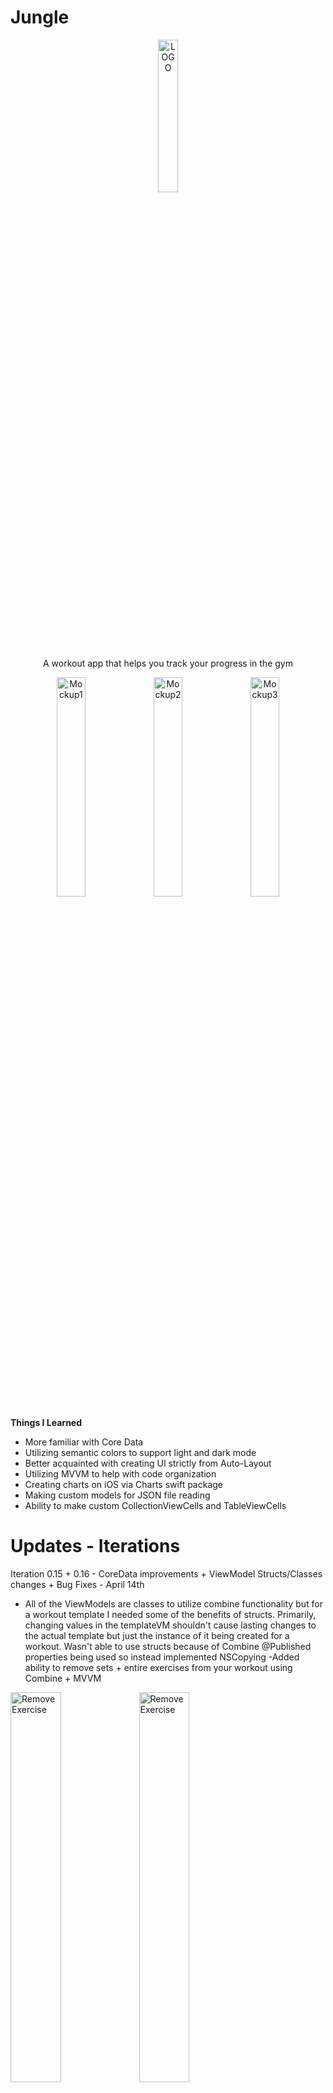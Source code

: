 # Jungle
<p align="center">
  <img alt="LOGO" src="https://user-images.githubusercontent.com/43551312/163849445-914beb12-dbc9-42dd-a68a-a8b3f0c8e520.png" width="25%">
  <p align="center"> A workout app that helps you track your progress in the gym </p>
</p>
<p float="center" align="center">
  <img alt="Mockup1" src="https://user-images.githubusercontent.com/43551312/163851458-81316371-7b06-41c7-bd82-f4dd3da567e6.png" width="30%">
  <img alt="Mockup2" src="https://user-images.githubusercontent.com/43551312/163851460-5bf099ff-0e26-4053-9495-0627d6e55bb8.png" width="30%">
  <img alt="Mockup3" src="https://user-images.githubusercontent.com/43551312/163851461-e36c3e17-8d1f-4b5e-b49a-0f69f84476ba.png" width="30%">
</p>

<b> Things I Learned </b>
- More familiar with Core Data 
- Utilizing semantic colors to support light and dark mode
- Better acquainted with creating UI strictly from Auto-Layout
- Utilizing MVVM to help with code organization
- Creating charts on iOS via Charts swift package
- Making custom models for JSON file reading 
- Ability to make custom CollectionViewCells and TableViewCells

# Updates - Iterations

Iteration 0.15 + 0.16 - CoreData improvements + ViewModel Structs/Classes changes + Bug Fixes - April 14th 

- All of the ViewModels are classes to utilize combine functionality but for a workout template I needed some of
the benefits of structs. Primarily, changing values in the templateVM shouldn't cause lasting changes
to the actual template but just the instance of it being created for a workout. Wasn't able to use structs because
of Combine @Published properties being used so instead implemented NSCopying 
-Added ability to remove sets + entire exercises from your workout using Combine + MVVM

<p float="left">
  <img alt="Remove Exercise" src="https://user-images.githubusercontent.com/43551312/163511788-ba0ad8d5-fd37-4df5-a1f1-773a0a559620.jpeg" width="40%">
  <img alt="Remove Exercise" src="https://user-images.githubusercontent.com/43551312/163511843-f5cb8b84-a554-46ec-9780-667a45f37a69.jpeg" width="40%">
</p>


Iteration 0.14 - Templates + Fixed bugs + Beginning of History Tab - Love the way its coming along so far - April 12th
<p float="left">
  <img alt="Templates" src="https://user-images.githubusercontent.com/43551312/163092623-d178816f-7cad-4660-a96d-edf76ecf462f.gif" width="40%">
  <img alt="Templates" src="https://user-images.githubusercontent.com/43551312/163092771-0eb198db-f134-41bd-a90a-71d6672a5eb9.jpeg" width="40%">
</p>

Iteration 0.131 - UI Improvements + Fixed bugs + MVVM tableview + Add/Delete set functionality - April 8 
<p float="left">
  <img alt="Add/Delete Sets" src="https://user-images.githubusercontent.com/43551312/162258968-73864f2b-9ce1-4d2b-9999-3503c8f687a0.jpeg" width="50%">
</p>

Iteration 0.13 - "Start Workout" tableview + beginning of coredata - April 6th
<p float="left">
  <img alt="Start Workout" src="https://user-images.githubusercontent.com/43551312/162034833-bc3fdd53-a11a-4de1-9e20-550a278d8d49.gif" width="50%">
</p>

Iteration 0.121 - Refactoring and UI improvements on charts - April 5th
<p float="left">
  <img alt="Charts" src="https://user-images.githubusercontent.com/43551312/161784099-0920b3de-87a0-4ae1-9857-9f7ee3b92c2d.PNG" width="50%">
</p>

Iteration 0.12 - Search functionality and front end for charts - April 4th
<p float="left">
  <img alt="Search" src="https://user-images.githubusercontent.com/43551312/161467337-edee3829-e172-4e08-8327-7360198aae3f.gif" width="50%">
</p>

Iteration 0.11 - April 3rd
<p float="left">
  <img alt="FirstScreen" src="https://user-images.githubusercontent.com/43551312/161409931-e3ead3a4-54aa-4a52-8279-fe9e0b9eef77.jpeg" width="50%">
</p>

Initial Iteration 0.1 - April 1st
<p float="left">
  <img alt="FirstScreen" src="https://user-images.githubusercontent.com/43551312/161350034-aa210e15-f66f-4b1b-9d68-fb8c05608602.jpeg" width="50%">
</p>


